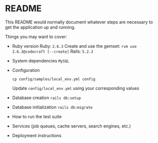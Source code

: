 # README

This README would normally document whatever steps are necessary to get the
application up and running.

Things you may want to cover:

* Ruby version
  Ruby: `2.6.3`
  Create and use the gemset: `rvm use 2.6.3@codecraft [--create]`
  Rails: `5.2.3`

* System dependencies
  `MySQL`

* Configuration
    ```
    cp config/samples/local_env.yml config
    ```
    Update `config/local_env.yml` using your corresponding values

* Database creation
    `rails db:setup`

* Database initialization
    `rails db:migrate`

* How to run the test suite

* Services (job queues, cache servers, search engines, etc.)

* Deployment instructions

